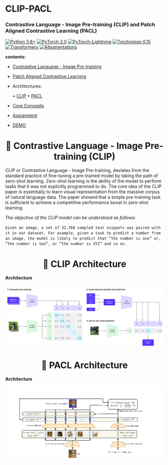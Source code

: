 # CLIP-PACL
### Contrastive Language - Image Pre-training (CLIP) and Patch Aligned Contrastive Learning (PACL)

[![Python 3.8+](https://img.shields.io/badge/python-3.8+-blue.svg)](https://www.python.org/downloads/release/python-380/)
[![PyTorch 2.0](https://img.shields.io/badge/torch-v2.0-brightgreen)](https://pytorch.org/docs/stable/index.html)
[![PyTorch-Lightning](https://img.shields.io/badge/pytorch_lightning-v2.0.6-orange)](https://lightning.ai/docs/pytorch/latest/)
[![Torchvision 0.15](https://img.shields.io/badge/torchvision-v0.15-green)](https://pytorch.org/vision/stable/index.html)
[![Transformers](https://img.shields.io/badge/Transformers-v4.34.0-lightgreen)](https://huggingface.co/docs/transformers/index)
[![Albumentations](https://img.shields.io/badge/Albumentations-v1.3.1-yellow)](https://albumentations.ai/docs/)

**contents:**

- [Contrastive Language - Image Pre-training](./README.md/#CLIP)
- [Patch Aligned Contrastive Learning](./README.md/#PACL)
- Architectures:

  • [CLIP](./README.md/#clip-architecture)
  • [PACL](./README.md/#pacl-architecture)
  
- [Core Concepts](./README.md/#TERMS)
- [Assignment](./README.md/#Assignment)
- [DEMO](./README.md/#demo)

<h1 align = 'center',id = "CLIP"> 🤗 Contrastive Language - Image Pre-training (CLIP) </h1>

CLIP or Contrastive Language - Image Pre-training, deviates from the standard practice of fine-tuning a pre-trained model by taking the path of zero-shot learning. Zero-shot learning is the ability of the model to perform tasks that it was not explicitly programmed to do. The core idea of the CLIP paper is essentially to learn visual representation from the massive corpus of natural language data. The paper showed that a simple pre-training task is sufficient to achieve a competitive performance boost in zero-shot learning.

*The objective of the CLIP model can be understood as follows:*

`Given an image, a set of 32,768 sampled text snippets was paired with it in our dataset. For example, given a task to predict a number from an image, the model is likely to predict that “the number is one” or, “the number is two”, or “the number is XYZ” and so on.`

<h1 align = 'center', id = "clip-architecture">  🧠 CLIP Architecture </h1>

**Architecture**

<p align = 'center'>
            <img src = "Images/CLIP-Architecture.png" />
</p>

<h1 align = 'center', id = "pacl-architecture">  🧠 PACL Architecture </h1>

**Architecture**

<p align = 'center'>
            <img src = "Images/PACL-Architecture.png" />
</p>

